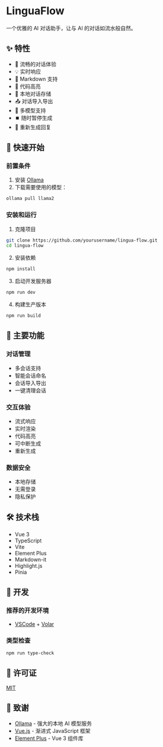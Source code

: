 # LinguaFlow

一个优雅的 AI 对话助手，让与 AI 的对话如流水般自然。

## ✨ 特性

- 🌊 流畅的对话体验
- 💡 实时响应
- 📝 Markdown 支持
- 🎨 代码高亮
- 💾 本地对话存储
- 📤 对话导入导出
- 🔄 多模型支持
- ⏹️ 随时暂停生成
- 🔁 重新生成回复

## 🚀 快速开始

### 前置条件

1. 安装 [Ollama](https://ollama.ai)
2. 下载需要使用的模型：
```bash
ollama pull llama2
```

### 安装和运行

1. 克隆项目
```bash
git clone https://github.com/yourusername/lingua-flow.git
cd lingua-flow
```

2. 安装依赖
```bash
npm install
```

3. 启动开发服务器
```bash
npm run dev
```

4. 构建生产版本
```bash
npm run build
```

## 🎯 主要功能

### 对话管理
- 多会话支持
- 智能会话命名
- 会话导入导出
- 一键清理会话

### 交互体验
- 流式响应
- 实时渲染
- 代码高亮
- 可中断生成
- 重新生成

### 数据安全
- 本地存储
- 无需登录
- 隐私保护

## 🛠️ 技术栈

- Vue 3
- TypeScript
- Vite
- Element Plus
- Markdown-it
- Highlight.js
- Pinia

## 📝 开发

### 推荐的开发环境

- [VSCode](https://code.visualstudio.com/) + [Volar](https://marketplace.visualstudio.com/items?itemName=Vue.volar)

### 类型检查
```bash
npm run type-check
```

## 📄 许可证

[MIT](LICENSE)

## 🙏 致谢

- [Ollama](https://ollama.ai) - 强大的本地 AI 模型服务
- [Vue.js](https://vuejs.org) - 渐进式 JavaScript 框架
- [Element Plus](https://element-plus.org) - Vue 3 组件库
